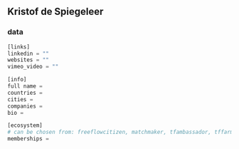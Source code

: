
## Kristof de Spiegeleer

### data

```python
[links]
linkedin = ""
websites = ""
vimeo_video = ""

[info]
full name =
countries = 
cities = 
companies = 
bio = 

[ecosystem]
# can be chosen from: freeflowcitizen, matchmaker, tfambassador, tffarmer, wisdomcouncil, planetfirstalliance
memberships =

```
